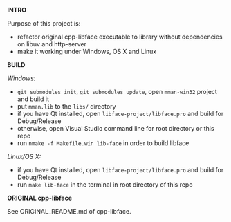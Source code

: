 **INTRO**

Purpose of this project is:

- refactor original cpp-libface executable to library without dependencies on libuv and http-server
- make it working under Windows, OS X and Linux

**BUILD**

_Windows:_

- `git submodules init`, `git submodules update`, open `mman-win32` project and build it
- put `mman.lib` to the `libs/` directory
- if you have Qt installed, open `libface-project/libface.pro` and build for Debug/Release
- otherwise, open Visual Studio command line for root directory or this repo
- run `nmake -f Makefile.win lib-face` in order to build libface

_Linux/OS X:_

- if you have Qt installed, open `libface-project/libface.pro` and build for Debug/Release
- run `make lib-face` in the terminal in root directory of this repo

**ORIGINAL cpp-libface**

See ORIGINAL_README.md of cpp-libface.
